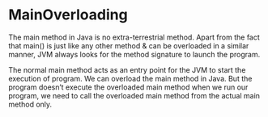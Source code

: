 # MainOverloading

The main method in Java is no extra-terrestrial method. Apart from the fact that main() 
is just like any other method & can be overloaded in a similar manner,
JVM always looks for the method signature to launch the program.

The normal main method acts as an entry point for the JVM to start the execution of program.
We can overload the main method in Java. But the program doesn’t execute the overloaded main method
when we run our program, we need to call the overloaded main method from the actual main method only.
